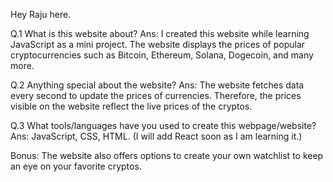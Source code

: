 Hey Raju here.

Q.1 What is this website about?
Ans: I created this website while learning JavaScript as a mini project. The website displays the prices of popular cryptocurrencies such as Bitcoin, Ethereum, Solana, Dogecoin, and many more.

Q.2 Anything special about the website?
Ans: The website fetches data every second to update the prices of currencies. Therefore, the prices visible on the website reflect the live prices of the cryptos.

Q.3 What tools/languages have you used to create this webpage/website?
Ans: JavaScript, CSS, HTML. (I will add React soon as I am learning it.)

Bonus: The website also offers options to create your own watchlist to keep an eye on your favorite cryptos.
